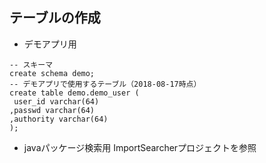 ## テーブルの作成
- デモアプリ用
```
-- スキーマ
create schema demo;
-- デモアプリで使用するテーブル（2018-08-17時点）
create table demo.demo_user (
 user_id varchar(64)
,passwd varchar(64)
,authority varchar(64)
);
```
- javaパッケージ検索用
ImportSearcherプロジェクトを参照